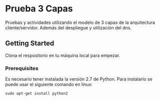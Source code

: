 # Prueba 3 Capas

Pruebas y actividades utilizando el modelo de 3 capas de la arquitectura cliente/servidor. Además del despliegue y utilización del dns.

## Getting Started

Clona el respositorio en tu máquina local para empezar.

### Prerequisites

Es necesario tener instalada la versión 2.7 de Python. Para instalarlo se puede usar el siguiente comando en linux:

```
sudo apt-get install python2
```
